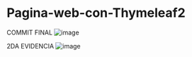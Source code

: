 # Pagina-web-con-Thymeleaf2

COMMIT FINAL 
![image](https://github.com/AdrianHernandezEstrella/Pagina-web-con-Thymeleaf2/assets/89058467/04ecaf8c-725f-4837-89a1-19f3cc89eb5d)

2DA EVIDENCIA
![image](https://github.com/AdrianHernandezEstrella/Pagina-web-con-Thymeleaf2/assets/89058467/3e521884-b583-4392-b9f3-4acd047cf24e)

